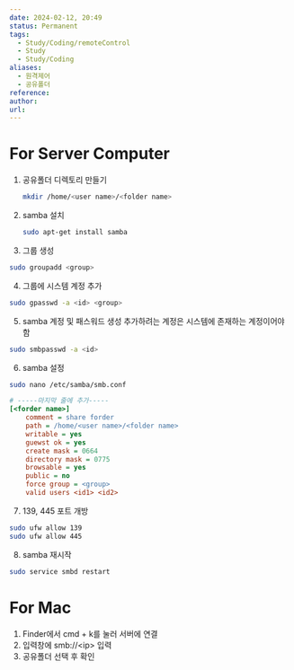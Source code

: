 ```yaml
---
date: 2024-02-12, 20:49
status: Permanent
tags:
  - Study/Coding/remoteControl
  - Study
  - Study/Coding
aliases:
  - 원격제어
  - 공유폴더
reference: 
author: 
url:
---
```

# For Server Computer

1. 공유폴더 디렉토리 만들기
	```bash
	mkdir /home/<user name>/<folder name>
	```

2. samba 설치
	```bash
	sudo apt-get install samba
	```

3. 그룹 생성
```bash
sudo groupadd <group>
```

4. 그룹에 시스템 계정 추가
```bash
sudo gpasswd -a <id> <group>
```

5. samba 계정 및 패스워드 생성
	추가하려는 계정은 시스템에 존재하는 계정이어야 함
```bash
sudo smbpasswd -a <id>
```

6. samba 설정
```bash
sudo nano /etc/samba/smb.conf
```

```ini
# -----마지막 줄에 추가-----
[<forder name>]
	comment = share forder
	path = /home/<user name>/<folder name>
	writable = yes
	guewst ok = yes
	create mask = 0664
	directory mask = 0775
	browsable = yes
	public = no
	force group = <group>
	valid users <id1> <id2>
```

7. 139, 445 포트 개방
```bash
sudo ufw allow 139
sudo ufw allow 445
```

8. samba 재시작
```bash
sudo service smbd restart
```

# For Mac

1. Finder에서 cmd + k를 눌러 서버에 연결
2. 입력창에 smb://<ip\> 입력
3. 공유폴더 선택 후 확인